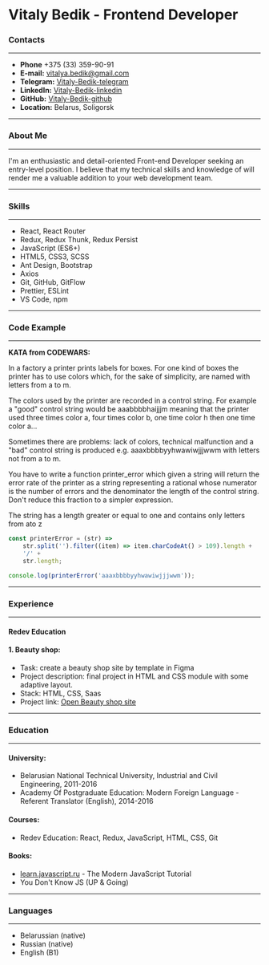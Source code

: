 # Vitaly Bedik - Frontend Developer

### Contacts

---

-   **Phone** +375 (33) 359-90-91
-   **E-mail:** vitalya.bedik@gmail.com
-   **Telegram:** [Vitaly-Bedik-telegram](https://t.me/vitalibedik)
-   **LinkedIn:** [Vitaly-Bedik-linkedin](https://linkedin.com/in/vitalyabedik/)
-   **GitHub:** [Vitaly-Bedik-github](https://github.com/vitalyabedik/)
-   **Location:** Belarus, Soligorsk

---

### About Me

---

I'm an enthusiastic and detail-oriented Front-end Developer seeking
an entry-level position.
I believe that my technical skills and knowledge of will render me a
valuable addition to your web development team.

---

### Skills

---

-   React, React Router
-   Redux, Redux Thunk, Redux Persist
-   JavaScript (ES6+)
-   HTML5, CSS3, SCSS
-   Ant Design, Bootstrap
-   Axios
-   Git, GitHub, GitFlow
-   Prettier, ESLint
-   VS Code, npm

---

### Code Example

---

**KATA from CODEWARS:**

In a factory a printer prints labels for boxes. For one kind of boxes the printer has to use colors which, for the sake of simplicity, are named with letters from a to m.

The colors used by the printer are recorded in a control string. For example a "good" control string would be aaabbbbhaijjjm meaning that the printer used three times color a, four times color b, one time color h then one time color a...

Sometimes there are problems: lack of colors, technical malfunction and a "bad" control string is produced e.g. aaaxbbbbyyhwawiwjjjwwm with letters not from a to m.

You have to write a function printer_error which given a string will return the error rate of the printer as a string representing a rational whose numerator is the number of errors and the denominator the length of the control string. Don't reduce this fraction to a simpler expression.

The string has a length greater or equal to one and contains only letters from ato z

```javascript
const printerError = (str) =>
    str.split('').filter((item) => item.charCodeAt() > 109).length +
    '/' +
    str.length;

console.log(printerError('aaaxbbbbyyhwawiwjjjwwm'));
```

---

### Experience

---

#### Redev Education

#### 1. **Beauty shop**:

-   Task: create a beauty shop site by template in Figma
-   Project description: final project in HTML and CSS module with some adaptive layout.
-   Stack: HTML, CSS, Saas
-   Project link: [Open Beauty shop site](https://vitalyabedik.github.io/Redev.HTML-CSS.Final-project/)

---

### Education

---

#### **University:**

-   Belarusian National Technical University, Industrial and Civil Engineering, 2011-2016
-   Academy Of Postgraduate Education: Modern Foreign Language - Referent Translator (English), 2014-2016

#### **Courses:**

-   Redev Education: React, Redux, JavaScript, HTML, CSS, Git

#### **Books:**

-   [learn.javascript.ru](https://learn.javascript.ru/) - The Modern JavaScript Tutorial
-   You Don't Know JS (UP & Going)

---

### Languages

---

-   Belarussian (native)
-   Russian (native)
-   English (B1)
